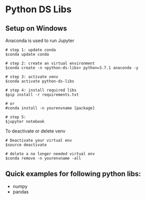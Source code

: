 # Python DS Libs

## Setup on Windows
Anaconda is used to run Jupyter
```
# step 1: update conda
$conda update conda

# step 2: create an virtual environment
$conda create -n <python-ds-libs> python=3.7.1 anaconda -y

# step 3: activate venv
$conda activate python-ds-libs

# step 4: install required libs
$pip install -r requirements.txt

# or
#conda install -n yourenvname [package]

# step 5: 
$jupyter notebook
```

To deactivate or delete venv
```
# Deactivate your virtual env
$source deactivate

# delete a no longer needed virtual env
$conda remove -n yourenvname -all
```

## Quick examples for following python libs:
* numpy
* pandas
